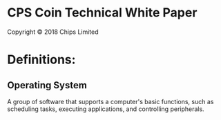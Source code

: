 # CPS Coin Technical White Paper

Copyright © 2018 Chips Limited


# Definitions:
## Operating System
A group of software that supports a computer's basic functions, such as scheduling tasks, executing applications, and controlling peripherals. 

